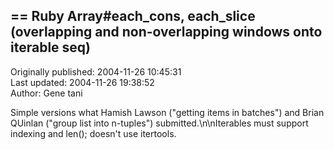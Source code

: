 ## == Ruby Array#each_cons, each_slice (overlapping and non-overlapping windows onto iterable seq)  
Originally published: 2004-11-26 10:45:31  
Last updated: 2004-11-26 19:38:52  
Author: Gene tani  
  
Simple versions what Hamish Lawson ("getting items in batches") and Brian QUinlan ("group list into n-tuples") submitted.\n\nIterables must support indexing and len(); doesn't use itertools.